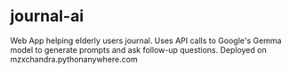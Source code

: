 # journal-ai
Web App helping elderly users journal. Uses API calls to Google's Gemma model to generate prompts and ask follow-up questions.
Deployed on mzxchandra.pythonanywhere.com
